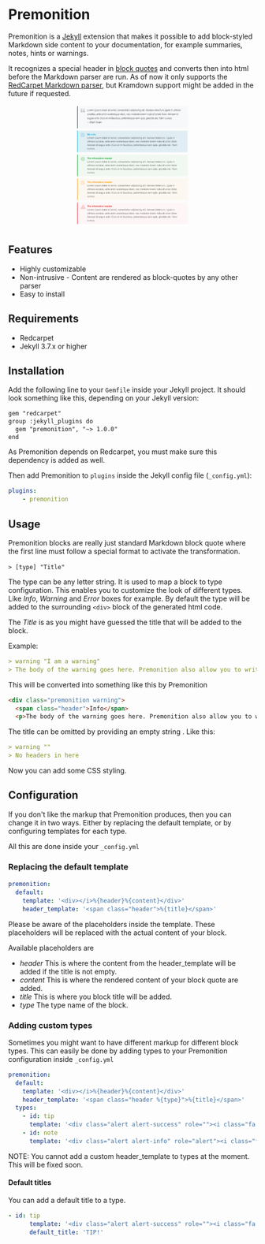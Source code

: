 # Premonition
Premonition is a [Jekyll](https://jekyllrb.com/) extension that makes it possible to add block-styled Markdown side content to your documentation, for example summaries, notes, hints or warnings.

It recognizes a special header in [block quotes](https://github.com/adam-p/markdown-here/wiki/Markdown-Cheatsheet#blockquotes) and converts then into html before the Markdown parser
are run. As of now it only supports the [RedCarpet Markdown parser](https://github.com/vmg/redcarpet), but Kramdown support might be added in the future if requested.

<p align="center">
<img src="https://github.com/amedia/premonition/blob/master/screen.png" height="250"/>
</p>

## Features

 * Highly customizable
 * Non-intrusive - Content are rendered as block-quotes by any other parser
 * Easy to install

## Requirements

 * Redcarpet
 * Jekyll 3.7.x or higher

## Installation

Add the following line to your `Gemfile` inside your Jekyll project. It should look something like this, depending on your Jekyll version:

```
gem "redcarpet"
group :jekyll_plugins do
  gem "premonition", "~> 1.0.0"
end
```
As Premonition depends on Redcarpet, you must make sure this dependency is added as well.

Then add Premonition to `plugins` inside the Jekyll config file (`_config.yml`):

```yaml
plugins:
    - premonition
```

## Usage

Premonition blocks are really just standard Markdown block quote where the first line must follow a
special format to activate the transformation.

`> [type] "Title"`

The type can be any letter string. It is used to map a block to type configuration. This enables
you to customize the look of different types. Like *Info*, *Warning* and *Error* boxes for example.
By default the type will be added to the surrounding `<div>` block of the generated html code.

The *Title* is as you might have guessed the title that will be added to the block.

Example:

~~~markdown
> warning "I am a warning"
> The body of the warning goes here. Premonition also allow you to write Markdown inside the block.
~~~

This will be converted into something like this by Premonition

~~~html
<div class="premonition warning">
  <span class="header">Info</span>
  <p>The body of the warning goes here. Premonition also allow you to write Markdown inside the block.</p>
~~~

The title can be omitted by providing an empty string . Like this:

~~~markdown
> warning ""
> No headers in here
~~~

Now you can add some CSS styling.

## Configuration

If you don't like the markup that Premonition produces, then you can change it in two ways.
Either by replacing the default template, or by configuring templates for each type.

All this are done inside your `_config.yml`

### Replacing the default template

```yaml
premonition:
  default:
    template: '<div></i>%{header}%{content}</div>'
    header_template: '<span class="header">%{title}</span>'
```

Please be aware of the placeholders inside the template. These placeholders will be replaced with
the actual content of your block.

Available placeholders are

* *header* This is where the content from the header_template will be added if the title is not empty.
* *content* This is where the rendered content of your block quote are added.
* *title* This is where you block title will be added.
* *type* The type name of the block.

### Adding custom types

Sometimes you might want to have different markup for different block types. This can easily be done
by adding types to your Premonition configuration inside `_config.yml`

~~~yaml
premonition:
  default:
    template: '<div></i>%{header}%{content}</div>'
    header_template: '<span class="header %{type}">%{title}</span>'
  types:
    - id: tip
      template: '<div class="alert alert-success" role=""><i class="fa fa-check-square-o"></i>%{header}%{content}</div>'
    - id: note
      template: '<div class="alert alert-info" role="alert"><i class="fa fa-info-circle"></i>%{header}%{content}</div>'
~~~

NOTE: You cannot add a custom header_template to types at the moment. This will be fixed soon.

#### Default titles

You can add a default title to a type.

~~~yaml
- id: tip
      template: '<div class="alert alert-success" role=""><i class="fa fa-check-square-o"></i>%{header}%{content}</div>'
      default_title: 'TIP!'
~~~

